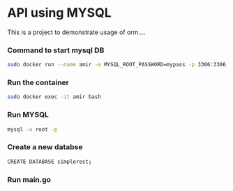 # API using MYSQL
This is a project to demonstrate usage of orm....

### Command to start mysql DB
```bash
sudo docker run --name amir -e MYSQL_ROOT_PASSWORD=mypass -p 3306:3306 -d mysql:latest
```

### Run the container
```bash
sudo docker exec -it amir bash
```

### Run MYSQL
```bash 
mysql -u root -p
```

### Create a new databse
```bash
CREATE DATABASE simplerest;
```

### Run main.go

